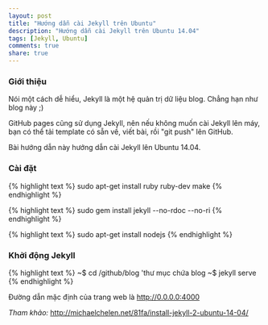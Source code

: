 ```yaml
---
layout: post
title: "Hướng dẫn cài Jekyll trên Ubuntu"
description: "Hướng dẫn cài Jekyll trên Ubuntu 14.04"
tags: [Jekyll, Ubuntu]
comments: true
share: true
---
```


### Giới thiệu
Nói một cách dễ hiểu, Jekyll là một hệ quản trị dữ liệu blog. Chẳng hạn như blog này ;)

GitHub pages cũng sử dụng Jekyll, nên nếu không muốn cài Jekyll lên máy, bạn có thể tải template có sẵn về, viết bài, rồi "git push" lên GitHub.

Bài hướng dẫn này hướng dẫn cài Jekyll lên Ubuntu 14.04.

### Cài đặt

{% highlight text %}
sudo apt-get install ruby ruby-dev make
{% endhighlight %}

{% highlight text %}
sudo gem install jekyll --no-rdoc --no-ri
{% endhighlight %}

{% highlight text %}
sudo apt-get install nodejs
{% endhighlight %}

### Khởi động Jekyll

{% highlight text %}
~$ cd /github/blog 'thư mục chứa blog
~$ jekyll serve
{% endhighlight %}

Đường dẫn mặc định của trang web là http://0.0.0.0:4000

_Tham khảo:_ http://michaelchelen.net/81fa/install-jekyll-2-ubuntu-14-04/
